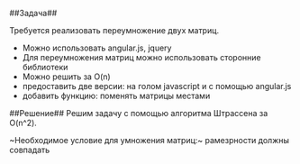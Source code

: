 ##Задача##

Требуется реализовать переумножение двух матриц. 
- Можно использовать angular.js, jquery
- Для переумножения матриц можно использовать сторонние библиотеки
- Можно решить за O(n)
- предоставить две версии: на голом javascript и с помощью angular.js
- добавить функцию: поменять матрицы местами


##Решение##
Решим задачу с помощью алгоритма Штрассена за O(n^2). 

~Необходимое условие для умножения матриц:~ рамезрности должны совпадать

